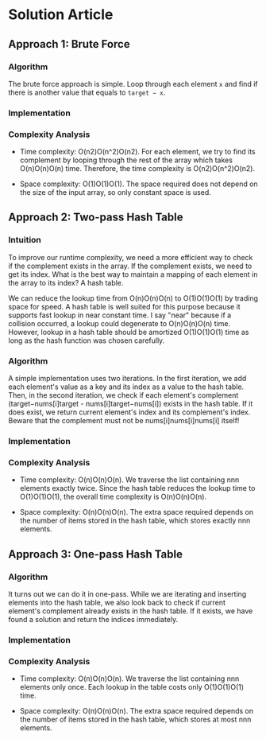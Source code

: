 # Solution Article
## Approach 1: Brute Force
### Algorithm
The brute force approach is simple. Loop through each element `x` and find if there is another value that equals to `target − x`.

### Implementation


### Complexity Analysis
- Time complexity: O(n2)O(n^2)O(n2). For each element, we try to find its complement by looping through the rest of the array which takes O(n)O(n)O(n) time. Therefore, the time complexity is O(n2)O(n^2)O(n2).

- Space complexity: O(1)O(1)O(1). The space required does not depend on the size of the input array, so only constant space is used.

## Approach 2: Two-pass Hash Table
### Intuition
To improve our runtime complexity, we need a more efficient way to check if the complement exists in the array. If the complement exists, we need to get its index. What is the best way to maintain a mapping of each element in the array to its index? A hash table.

We can reduce the lookup time from O(n)O(n)O(n) to O(1)O(1)O(1) by trading space for speed. A hash table is well suited for this purpose because it supports fast lookup in near constant time. I say "near" because if a collision occurred, a lookup could degenerate to O(n)O(n)O(n) time. However, lookup in a hash table should be amortized O(1)O(1)O(1) time as long as the hash function was chosen carefully.

### Algorithm
A simple implementation uses two iterations. In the first iteration, we add each element's value as a key and its index as a value to the hash table. Then, in the second iteration, we check if each element's complement (target−nums[i]target - nums[i]target−nums[i]) exists in the hash table. If it does exist, we return current element's index and its complement's index. Beware that the complement must not be nums[i]nums[i]nums[i] itself!

### Implementation


### Complexity Analysis
- Time complexity: O(n)O(n)O(n). We traverse the list containing nnn elements exactly twice. Since the hash table reduces the lookup time to O(1)O(1)O(1), the overall time complexity is O(n)O(n)O(n).

- Space complexity: O(n)O(n)O(n). The extra space required depends on the number of items stored in the hash table, which stores exactly nnn elements.

## Approach 3: One-pass Hash Table
### Algorithm
It turns out we can do it in one-pass. While we are iterating and inserting elements into the hash table, we also look back to check if current element's complement already exists in the hash table. If it exists, we have found a solution and return the indices immediately.

### Implementation


### Complexity Analysis
- Time complexity: O(n)O(n)O(n). We traverse the list containing nnn elements only once. Each lookup in the table costs only O(1)O(1)O(1) time.

- Space complexity: O(n)O(n)O(n). The extra space required depends on the number of items stored in the hash table, which stores at most nnn elements.

